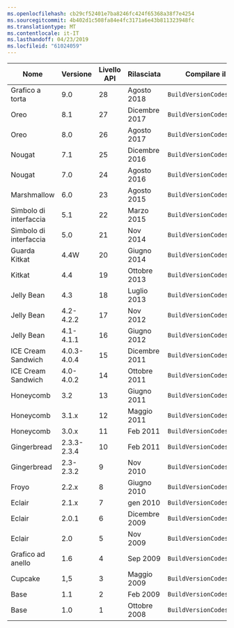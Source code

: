 ```yaml
---
ms.openlocfilehash: cb29cf52401e7ba8246fc424f65368a38f7e4254
ms.sourcegitcommit: 4b402d1c508fa84e4fc3171a6e43b811323948fc
ms.translationtype: MT
ms.contentlocale: it-IT
ms.lasthandoff: 04/23/2019
ms.locfileid: "61024059"
---
```


|Nome|Versione|Livello API|Rilasciata|Compilare il codice versione|
|--- |--- |--- |--- |--- |
|Grafico a torta|9.0|28|Agosto 2018|`BuildVersionCodes.P`|
|Oreo|8.1|27|Dicembre 2017|`BuildVersionCodes.OMr1`|
|Oreo|8.0|26|Agosto 2017|`BuildVersionCodes.O`|
|Nougat|7.1|25|Dicembre 2016|`BuildVersionCodes.NMr1`|
|Nougat|7.0|24|Agosto 2016|`BuildVersionCodes.N`|
|Marshmallow|6.0|23|Agosto 2015|`BuildVersionCodes.M`|
|Simbolo di interfaccia|5.1|22|Marzo 2015|`BuildVersionCodes.LollipopMr1`|
|Simbolo di interfaccia|5.0|21|Nov 2014|`BuildVersionCodes.Lollipop`|
|Guarda Kitkat|4.4W|20|Giugno 2014|`BuildVersionCodes.KitKatWatch`|
|Kitkat|4.4|19|Ottobre 2013|`BuildVersionCodes.KitKat`|
|Jelly Bean|4.3|18|Luglio 2013|`BuildVersionCodes.JellyBeanMr2`|
|Jelly Bean|4.2-4.2.2|17|Nov 2012|`BuildVersionCodes.JellyBeanMr1`|
|Jelly Bean|4.1-4.1.1|16|Giugno 2012|`BuildVersionCodes.JellyBean`|
|ICE Cream Sandwich|4.0.3-4.0.4|15|Dicembre 2011|`BuildVersionCodes.IceCreamSandwichMr1`|
|ICE Cream Sandwich|4.0-4.0.2|14|Ottobre 2011|`BuildVersionCodes.IceCreamSandwich`|
|Honeycomb|3.2|13|Giugno 2011|`BuildVersionCodes.HoneyCombMr2`|
|Honeycomb|3.1.x|12|Maggio 2011|`BuildVersionCodes.HoneyCombMr1`|
|Honeycomb|3.0.x|11|Feb 2011|`BuildVersionCodes.HoneyComb`|
|Gingerbread|2.3.3-2.3.4|10|Feb 2011|`BuildVersionCodes.GingerBreadMr1`|
|Gingerbread|2.3-2.3.2|9|Nov 2010|`BuildVersionCodes.GingerBread`|
|Froyo|2.2.x|8|Giugno 2010|`BuildVersionCodes.Froyo`|
|Eclair|2.1.x|7|gen 2010|`BuildVersionCodes.EclairMr1`|
|Eclair|2.0.1|6|Dicembre 2009|`BuildVersionCodes.Eclair01`|
|Eclair|2.0|5|Nov 2009|`BuildVersionCodes.Eclair`|
|Grafico ad anello|1.6|4|Sep 2009|`BuildVersionCodes.Donut`|
|Cupcake|1,5|3|Maggio 2009|`BuildVersionCodes.Cupcake`|
|Base|1.1|2|Feb 2009|`BuildVersionCodes.Base11`|
|Base|1.0|1|Ottobre 2008|`BuildVersionCodes.Base`|

